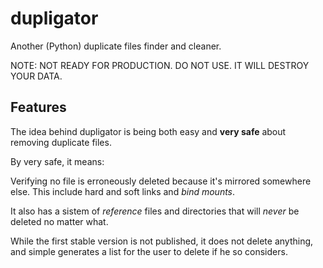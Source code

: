 # dupligator

Another (Python) duplicate files finder and cleaner.

NOTE: NOT READY FOR PRODUCTION. DO NOT USE. IT WILL DESTROY YOUR DATA.

## Features

The idea behind dupligator is being both easy and **very safe** about removing
duplicate files.

By very safe, it means:

Verifying no file is erroneously deleted because it's mirrored somewhere else.
This include hard and soft links and *bind mounts*.

It also has a sistem of *reference* files and directories that will *never* be
deleted no matter what.

While the first stable version is not published, it does not delete anything,
and simple generates a list for the user to delete if he so considers.
